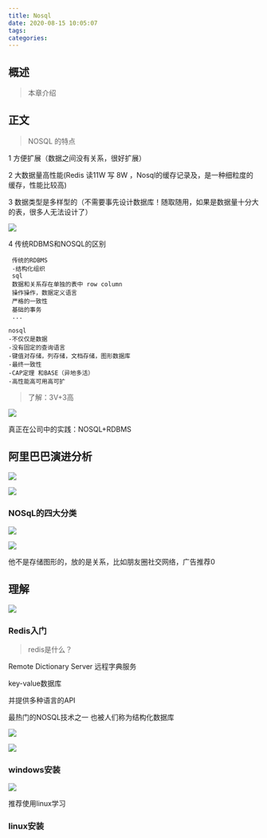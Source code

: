 ```yaml
---
title: Nosql
date: 2020-08-15 10:05:07
tags:
categories:
---
```


## 概述

> 本章介绍

<!--more-->

## 正文



>NOSQL 的特点	

1 方便扩展（数据之间没有关系，很好扩展）

2 大数据量高性能(Redis 读11W 写 8W  ，Nosql的缓存记录及，是一种细粒度的缓存，性能比较高)

3 数据类型是多样型的（不需要事先设计数据库！随取随用，如果是数据量十分大的表，很多人无法设计了）

![](https://photos.alitaalice.cn/image/20200815100825.png)

4 传统RDBMS和NOSQL的区别

```
 传统的RDBMS
 -结构化组织
 sql
 数据和关系存在单独的表中 row column
 操作操作，数据定义语言 
 严格的一致性
 基础的事务
 ...
```

```
nosql
-不仅仅是数据
-没有固定的查询语言
-键值对存储，列存储，文档存储，图形数据库
-最终一致性
-CAP定理 和BASE（异地多活） 
-高性能高可用高可扩
```



>了解：3V+3高



![](https://photos.alitaalice.cn/image/20200815101725.png)

真正在公司中的实践：NOSQL+RDBMS

## 阿里巴巴演进分析

![](https://photos.alitaalice.cn/image/20200815103607.png)

![](https://photos.alitaalice.cn/image/20200815103826.png) 



### NOSqL的四大分类

![](https://photos.alitaalice.cn/image/20200815105535.png)

![](https://photos.alitaalice.cn/image/20200815105609.png)

他不是存储图形的，放的是关系，比如朋友圈社交网络，广告推荐0

## 理解

![](https://photos.alitaalice.cn/image/20200815105745.png) 

### Redis入门

>
>
>redis是什么？

Remote Dictionary Server 远程字典服务  

key-value数据库 

并提供多种语言的API

最热门的NOSQL技术之一  也被人们称为结构化数据库

![](https://photos.alitaalice.cn/image/20200815160754.png)



![](https://photos.alitaalice.cn/image/20200815160856.png)

### windows安装

![](https://photos.alitaalice.cn/image/20200815162024.png)

推荐使用linux学习



### linux安装